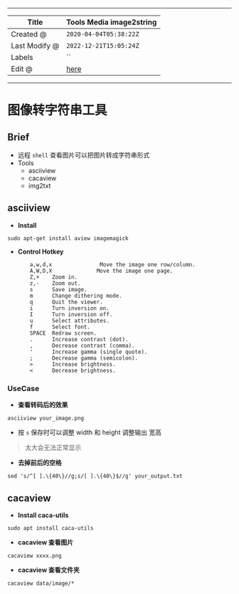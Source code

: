 -----

| Title         | Tools Media image2string                            |
| ------------- | --------------------------------------------------- |
| Created @     | `2020-04-04T05:38:22Z`                              |
| Last Modify @ | `2022-12-21T15:05:24Z`                              |
| Labels        | \`\`                                                |
| Edit @        | [here](https://github.com/junxnone/linux/issues/36) |

-----

# 图像转字符串工具

## Brief

  - 远程 `shell` 查看图片可以把图片转成字符串形式
  - Tools
      - asciiview
      - cacaview
      - img2txt

## asciiview

  - **Install**

<!-- end list -->

    sudo apt-get install aview imagemagick

  - **Control Hotkey**

<!-- end list -->

``` 
       a,w,d,x               Move the image one row/column.
       A,W,D,X              Move the image one page.
       Z,+    Zoom in.
       z,-    Zoom out.
       s      Save image.
       m      Change dithering mode.
       q      Quit the viewer.
       i      Turn inversion on.
       I      Turn inversion off.
       u      Select attributes.
       f      Select font.
       SPACE  Redraw screen.
       .      Increase contrast (dot).
       ,      Decrease contrast (comma).
       '      Increase gamma (single quote).
       ;      Decrease gamma (semicolon).
       >      Increase brightness.
       <      Decrease brightness.
```

### UseCase

  - **查看转码后的效果**

<!-- end list -->

    asciiview your_image.png

  - 按 `s` 保存时可以调整 width 和 height 调整输出 宽高

> 太大会无法正常显示

  - **去掉前后的空格**

<!-- end list -->

``` 
sed 's/^[ ].\{40\}//g;s/[ ].\{40\}$//g' your_output.txt 
```

## cacaview

  - **Install caca-utils**

<!-- end list -->

    sudo apt install caca-utils

  - **cacaview 查看图片**

<!-- end list -->

    cacaview xxxx.png

  - **cacaview 查看文件夹**

<!-- end list -->

    cacaview data/image/*

